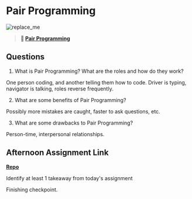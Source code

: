 # Pair Programming

![replace_me](https://codeworks.blob.core.windows.net/public/assets/img/illustrations/placeholder.svg)

> **📖 [Pair Programming](https://codeworksacademy.com/fs-student-guide/resources/wk7/01-Pair-Programming)**

## Questions

1. What is Pair Programming? What are the roles and how do they work?

One person coding, and another telling them how to code. Driver is typing, navigator is talking, roles reverse frequently.

2. What are some benefits of Pair Programming?

Possibly more mistakes are caught, faster to ask questions, etc.

3. What are some drawbacks to Pair Programming?

Person-time, interpersonal relationships.

## Afternoon Assignment Link

**[Repo](https://github.com/Annikyet/<ASSIGNMENT_REPO>)**

Identify at least 1 takeaway from today's assignment

Finishing checkpoint.
